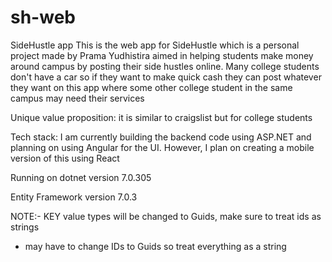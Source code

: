 # sh-web

SideHustle app
This is the web app for SideHustle which is a personal project made by Prama Yudhistira aimed in helping students make money around campus by posting their side hustles online. Many college students don't have a car so if they want to make quick cash they can post whatever they want on this app where some other college student in the same campus may need their services

Unique value proposition: it is similar to craigslist but for college students

Tech stack: I am currently building the backend code using ASP.NET and planning on using Angular for the UI. However, I plan on creating a mobile version of this using React

Running on dotnet version 7.0.305

Entity Framework version 7.0.3

NOTE:- KEY value types will be changed to Guids, make sure to treat ids as strings
- may have to change IDs to Guids so treat everything as a string